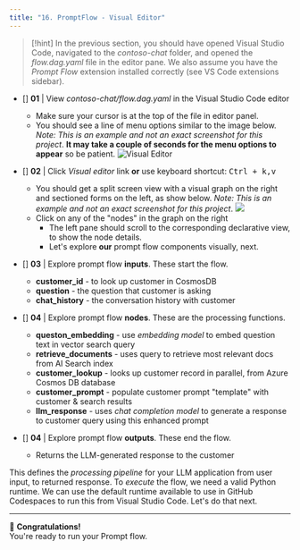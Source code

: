 ```yaml
---
title: "16. PromptFlow - Visual Editor"
---
```


> [!hint]
> In the previous section, you should have opened Visual Studio Code, navigated to the _contoso-chat_ folder, and opened the _flow.dag.yaml_ file in the editor pane. We also assume you have the _Prompt Flow_ extension installed correctly (see VS Code extensions sidebar).
    
* []  **01** | View _contoso-chat/flow.dag.yaml_ in the Visual Studio Code editor
    - Make sure your cursor is at the top of the file in editor panel.
    - You should see a line of menu options similar to the image below. _Note: This is an example and not an exact screenshot for this project_. **It may take a couple of seconds for the menu options to appear** so be patient.
    ![Visual Editor](https://github.com/Azure-Samples/contoso-chat/raw/main/images/visualeditorbutton.png)

* []  **02** | Click _Visual editor_ link **or** use keyboard shortcut: <kbd>Ctrl + k<kbd>,<kbd>v<kbd> 
    - You should get a split screen view with a visual graph on the right and sectioned forms on the left, as show below. _Note: This is an example and not an exact screenshot for this project_.
    ![](https://github.com/Azure-Samples/contoso-chat/raw/main/images/promptflow.png)
    - Click on any of the "nodes" in the graph on the right
        - The left pane should scroll to the corresponding declarative view, to show the node details.
        - Let's explore **our** prompt flow components visually, next.

* []  **03** | Explore prompt flow **inputs**. These start the flow.
    - **customer_id** - to look up customer in CosmosDB
    - **question** - the question that customer is asking
    - **chat_history** - the conversation history with customer

* []  **04** | Explore prompt flow **nodes**. These are the processing functions.
    - **queston_embedding** - use _embedding model_ to embed question text in vector search query
    - **retrieve_documents** - uses query to retrieve most relevant docs from AI Search index
    - **customer_lookup** - looks up customer record in parallel, from Azure Cosmos DB database
    - **customer_prompt** - populate customer prompt "template" with customer & search results
    - **llm_response** - uses _chat completion model_ to generate a response to customer query using this enhanced prompt
* []  **04** | Explore prompt flow **outputs**. These end the flow.
    - Returns the LLM-generated response to the customer

This defines the _processing pipeline_ for your LLM application from user input, to returned response. To _execute_ the flow, we need a valid Python runtime. We can use the default runtime available to use in GitHub Codespaces to run this from Visual Studio Code. Let's do that next.

---

🥳 **Congratulations!** <br/> You're ready to run your Prompt flow.
